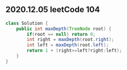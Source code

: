 ## 2020.12.05 leetCode 104

```java
class Solution {
    public int maxDepth(TreeNode root) {
        if(root == null) return 0;
        int right = maxDepth(root.right);
        int left = maxDepth(root.left);
        return 1 + (right>=left?right:left);
    }
}
```

